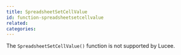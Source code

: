```yaml
---
title: SpreadsheetSetCellValue
id: function-spreadsheetsetcellvalue
related:
categories:
---
```


The `SpreadsheetSetCellValue()` function is not supported by Lucee.
